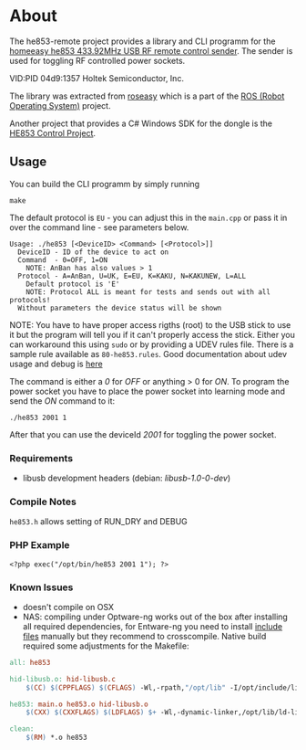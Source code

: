 # About

The he853-remote project provides a library and CLI programm for the
[homeeasy he853 433.92MHz USB RF remote control sender](http://www.elro.eu/en/products/category/home_automation/home_easy/zenders2/pc_afstandsbediening_usb_dongle).
The sender is used for toggling RF controlled power sockets.

VID:PID 04d9:1357 Holtek Semiconductor, Inc.

The library was extracted from [roseasy](http://ros.org/wiki/roseasy)
which is a part of the [ROS (Robot Operating System)](http://www.ros.org/wiki/) project.

Another project that provides a C# Windows SDK for the dongle is
the [HE853 Control Project](http://he853control.sourceforge.net/).

## Usage

You can build the CLI programm by simply running

  `make`

The default protocol is `EU` - you can adjust this in the `main.cpp`
or pass it in over the command line - see parameters below.

```ShellSession
Usage: ./he853 [<DeviceID> <Command> [<Protocol>]]
  DeviceID - ID of the device to act on
  Command  - 0=OFF, 1=ON
    NOTE: AnBan has also values > 1
  Protocol - A=AnBan, U=UK, E=EU, K=KAKU, N=KAKUNEW, L=ALL
    Default protocol is 'E'
    NOTE: Protocol ALL is meant for tests and sends out with all protocols!
  Without parameters the device status will be shown
```

NOTE: You have to have proper access rigths (root) to the USB stick to use it
but the program will tell you if it can't properly access the stick.
Either you can workaround this using `sudo` or by providing a UDEV rules file.
There is a sample rule available as `80-he853.rules`.
Good documentation about udev usage and debug is [here](https://wiki.archlinux.org/index.php/udev)

The command is either a *0* for *OFF* or anything > 0 for *ON*.
To program the power socket you have to place the power socket into learning
mode and send the *ON* command to it:

  `./he853 2001 1`

After that you can use the deviceId *2001* for toggling the power socket.

### Requirements

* libusb development headers (debian: *libusb-1.0-0-dev*)

### Compile Notes

`he853.h` allows setting of RUN_DRY and DEBUG

### PHP Example

`<?php exec("/opt/bin/he853 2001 1"); ?>`

### Known Issues

* doesn't compile on OSX
* NAS: compiling under Optware-ng works out of the box after installing
all required dependencies, for Entware-ng you need to install
[include files](https://github.com/Entware-ng/Entware-ng/wiki/Using-gcc-(native-compilation))
manually but they recommend to crosscompile.
Native build required some adjustments for the Makefile:

```Makefile
all: he853

hid-libusb.o: hid-libusb.c
	$(CC) $(CPPFLAGS) $(CFLAGS) -Wl,-rpath,"/opt/lib" -I/opt/include/libusb-1.0 -c $< -o $@

he853: main.o he853.o hid-libusb.o
	$(CXX) $(CXXFLAGS) $(LDFLAGS) $+ -Wl,-dynamic-linker,/opt/lib/ld-linux.so.3 -Wl,-rpath,"/opt/lib" -o $@ -lusb-1.0 -lpthread

clean:
	$(RM) *.o he853
```

